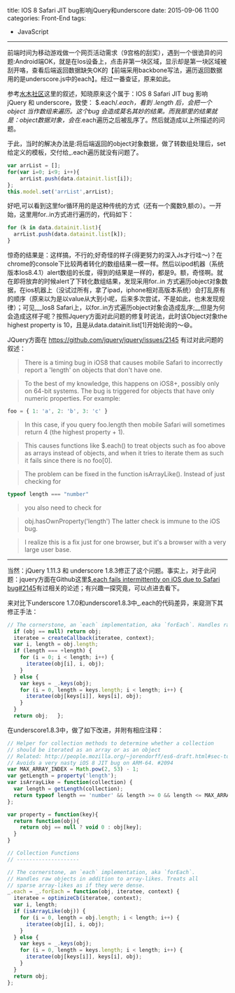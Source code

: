 title: IOS 8 Safari JIT bug影响jQuery和underscore
date: 2015-09-06 11:00
categories: Front-End
tags: 
- JavaScript
---

前端时间为移动游戏做一个网页活动需求（9宫格的刮奖），遇到一个很诡异的问题:Android端OK，就是在Ios设备上，点击非第一块区域，显示却是第一块区域被刮开咯，查看后端返回数据缺失OK的【前端采用backbone写法，遍历返回数据用的是underscore.js中的each】。经过一番查证，原来如此。

<!-- more -->

参考[水木社区](http://www.newsmth.net/nForum/#!article/WebDev/36711)这里的叙述，知晓原来这个属于：IOS 8 Safari JIT bug 影响 jQuery 和 underscore，致使： $.each/_.each，看到 .length 后，会把一个 object 当作数组来遍历。这个bug 会造成莫名其妙的结果。而我那里的结果就是：object数据对象，会在_.each遍历之后被乱序了。然后就造成以上所描述的问题。

于此，当时的解决办法是:将后端返回的object对象数据，做了转数组处理后，set给定义的模板，交付给_.each遍历就没有问题了。

```js
var arrList = [];
for(var i=0; i<9; i++){
	arrList.push(data.datainit.list[i]);
};
this.model.set('arrList',arrList);
```

好吧,可以看到这里for循环用的是这种传统的方式（还有一个魔数9,额の）。一开始，这里用for..in方式进行遍历的，代码如下：

```js
for (k in data.datainit.list){
  arrList.push(data.datainit.list[k]);
}
```

惊奇的结果是：这样搞，不行的;好奇怪的样子(得更努力的深入Js才行哇～)？在chrome的console下比较两者转化的数组结果一模一样。然后以ipod机器（系统版本Ios8.4.1）alert数组的长度，得到的结果是一样的，都是9。额，奇怪啊。就在即将放弃的时候alert了下转化数组结果，发现采用for..in 方式遍历object对象数据，在ios机器上（没试过所有，拿了ipad，iphone相对高版本系统）会打乱原有的顺序（原来以为是以value从大到小呢，后来多次尝试，不是如此，也未发现规律）；可见,__Ios8 Safari上，以for..in方式遍历object对象会造成乱序;__但是为何会造成这样子呢？按照Jquery方面对此问题的修复时说法，此时该Object对象the highest property is 10，且是从data.datainit.list[1]开始轮询的～😄。

JQuery方面在 https://github.com/jquery/jquery/issues/2145 有过对此问题的叙述：
>There is a timing bug in iOS8 that causes mobile Safari to incorrectly report a 'length' on objects that don't have one.

>To the best of my knowledge, this happens on iOS8+, possibly only on 64-bit systems. The bug is triggered for objects that have only numeric properties. For example:

```js
foo = { 1: 'a', 2: 'b', 3: 'c' } 
```
>In this case, if you query foo.length then mobile Safari will sometimes return 4 (the highest property + 1).

>This causes functions like $.each() to treat objects such as foo above as arrays instead of objects, and when it tries to iterate them as such it fails since there is no foo[0].

>The problem can be fixed in the function isArrayLike(). Instead of just checking for 

```js
typeof length === "number"
```

>you also need to check for

>obj.hasOwnProperty('length')
The latter check is immune to the iOS bug.

>I realize this is a fix just for one browser, but it's a browser with a very large user base.

---

当然：jQuery 1.11.3 和 underscore 1.8.3修正了这个问题。事实上，对于此问题：jquery方面在Github这里[$.each fails intermittently on iOS due to Safari bug#2145](https://github.com/jquery/jquery/issues/2145)有过相关的论述；有兴趣一探究竟，可以点进去看下。

来对比下underscore 1.7.0和underscore1.8.3中_.each的代码差异，来窥测下其修正手法：
```js
// The cornerstone, an `each` implementation, aka `forEach`. Handles raw objects in addition to array-likes. Treats all sparse array-likes as if they were dense.   _.each = _.forEach = function(obj, iteratee, context) {
  if (obj == null) return obj;
  iteratee = createCallback(iteratee, context);
  var i, length = obj.length;
  if (length === +length) {
    for (i = 0; i < length; i++) {
      iteratee(obj[i], i, obj);
    }
  } else {
    var keys = _.keys(obj);
    for (i = 0, length = keys.length; i < length; i++) {
      iteratee(obj[keys[i]], keys[i], obj);
    }
  }
  return obj;   };
```

在underscore1.8.3中，做了如下改进，并附有相应注释：
```js
// Helper for collection methods to determine whether a collection
// should be iterated as an array or as an object
// Related: http://people.mozilla.org/~jorendorff/es6-draft.html#sec-tolength
// Avoids a very nasty iOS 8 JIT bug on ARM-64. #2094
var MAX_ARRAY_INDEX = Math.pow(2, 53) - 1;
var getLength = property('length');
var isArrayLike = function(collection) {
  var length = getLength(collection);
  return typeof length == 'number' && length >= 0 && length <= MAX_ARRAY_INDEX;
};

var property = function(key){
  return function(obj){
    return obj == null ? void 0 : obj[key];
  }
}

// Collection Functions
// --------------------

// The cornerstone, an `each` implementation, aka `forEach`.
// Handles raw objects in addition to array-likes. Treats all
// sparse array-likes as if they were dense.
_.each = _.forEach = function(obj, iteratee, context) {
  iteratee = optimizeCb(iteratee, context);
  var i, length;
  if (isArrayLike(obj)) {
    for (i = 0, length = obj.length; i < length; i++) {
      iteratee(obj[i], i, obj);
    }
  } else {
    var keys = _.keys(obj);
    for (i = 0, length = keys.length; i < length; i++) {
      iteratee(obj[keys[i]], keys[i], obj);
    }
  }
  return obj;
};
```
    